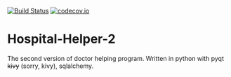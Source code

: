 [![Build Status](https://travis-ci.org/aq1/Hospital-Helper-2.svg?branch=master)](https://travis-ci.org/aq1/Hospital-Helper-2)
[![codecov.io](http://codecov.io/github/aq1/Hospital-Helper-2/coverage.svg?branch=master)](http://codecov.io/github/aq1/Hospital-Helper-2?branch=master)

# Hospital-Helper-2
The second version of doctor helping program. Written in python with pyqt ~~kivy~~ (sorry, kivy), sqlalchemy.
